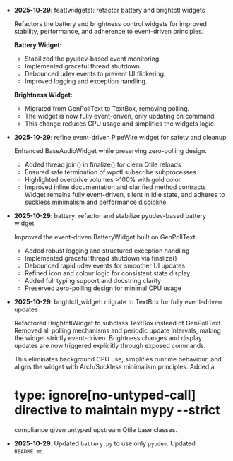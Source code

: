 - **2025-10-29**: feat(widgets): refactor battery and brightctl widgets

  Refactors the battery and brightness control widgets for improved stability, performance, and adherence to event-driven principles.

  **Battery Widget:**
  - Stabilized the pyudev-based event monitoring.
  - Implemented graceful thread shutdown.
  - Debounced udev events to prevent UI flickering.
  - Improved logging and exception handling.

  **Brightness Widget:**
  - Migrated from GenPollText to TextBox, removing polling.
  - The widget is now fully event-driven, only updating on command.
  - This change reduces CPU usage and simplifies the widgets logic.

- **2025-10-29**: refine event-driven PipeWire widget for safety and cleanup

  Enhanced BaseAudioWidget while preserving zero-polling design.
  - Added thread join() in finalize() for clean Qtile reloads
  - Ensured safe termination of wpctl subscribe subprocesses
  - Highlighted overdrive volumes >100% with gold color
  - Improved inline documentation and clarified method contracts
  Widget remains fully event-driven, silent in idle state, and adheres
  to suckless minimalism and performance discipline.

- **2025-10-29**: battery: refactor and stabilize pyudev-based battery widget

  Improved the event-driven BatteryWidget built on GenPollText:
  - Added robust logging and structured exception handling
  - Implemented graceful thread shutdown via finalize()
  - Debounced rapid udev events for smoother UI updates
  - Refined icon and colour logic for consistent state display
  - Added full typing support and docstring clarity
  - Preserved zero-polling design for minimal CPU usage

- **2025-10-29**: brightctl_widget: migrate to TextBox for fully event-driven updates

  Refactored BrightctlWidget to subclass TextBox instead of GenPollText.
  Removed all polling mechanisms and periodic update intervals, making the
  widget strictly event-driven. Brightness changes and display updates are
  now triggered explicitly through exposed commands.

  This eliminates background CPU use, simplifies runtime behaviour, and
  aligns the widget with Arch/Suckless minimalism principles. Added a
  # type: ignore[no-untyped-call] directive to maintain mypy --strict
  compliance given untyped upstream Qtile base classes.

- **2025-10-29**: Updated `battery.py` to use only `pyudev`. Updated `README.md`.